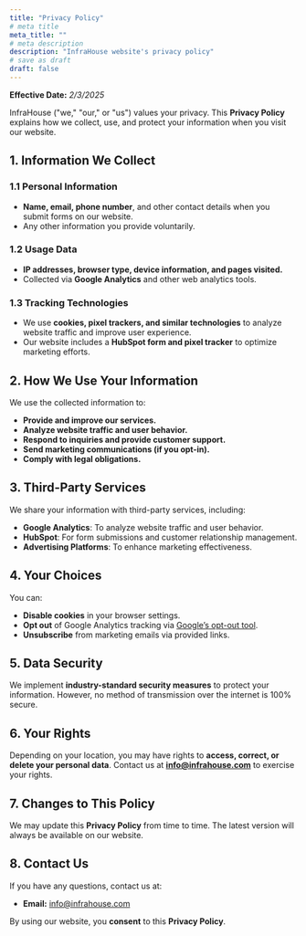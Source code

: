 ```yaml
---
title: "Privacy Policy"
# meta title
meta_title: ""
# meta description
description: "InfraHouse website's privacy policy"
# save as draft
draft: false
---
```


**Effective Date:** *2/3/2025*

InfraHouse ("we," "our," or "us") values your privacy. This **Privacy Policy** explains how we collect, use, and protect your information when you visit our website.

## 1. Information We Collect

### 1.1 Personal Information
- **Name, email, phone number**, and other contact details when you submit forms on our website.
- Any other information you provide voluntarily.

### 1.2 Usage Data
- **IP addresses, browser type, device information, and pages visited.**
- Collected via **Google Analytics** and other web analytics tools.

### 1.3 Tracking Technologies
- We use **cookies, pixel trackers, and similar technologies** to analyze website traffic and improve user experience.
- Our website includes a **HubSpot form and pixel tracker** to optimize marketing efforts.

## 2. How We Use Your Information
We use the collected information to:
- **Provide and improve our services.**
- **Analyze website traffic and user behavior.**
- **Respond to inquiries and provide customer support.**
- **Send marketing communications (if you opt-in).**
- **Comply with legal obligations.**

## 3. Third-Party Services
We share your information with third-party services, including:
- **Google Analytics**: To analyze website traffic and user behavior.
- **HubSpot**: For form submissions and customer relationship management.
- **Advertising Platforms**: To enhance marketing effectiveness.

## 4. Your Choices
You can:
- **Disable cookies** in your browser settings.
- **Opt out** of Google Analytics tracking via [Google’s opt-out tool](https://tools.google.com/dlpage/gaoptout).
- **Unsubscribe** from marketing emails via provided links.

## 5. Data Security
We implement **industry-standard security measures** to protect your information. However, no method of transmission over the internet is 100% secure.

## 6. Your Rights
Depending on your location, you may have rights to **access, correct, or delete your personal data**. Contact us at **info@infrahouse.com** to exercise your rights.

## 7. Changes to This Policy
We may update this **Privacy Policy** from time to time. The latest version will always be available on our website.

## 8. Contact Us
If you have any questions, contact us at:

- **Email:** info@infrahouse.com

By using our website, you **consent** to this **Privacy Policy**.

